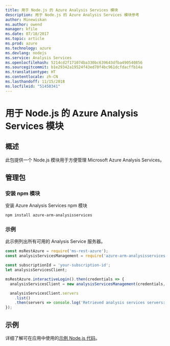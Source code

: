 ```yaml
---
title: 用于 Node.js 的 Azure Analysis Services 模块
description: 用于 Node.js 的 Azure Analysis Services 模块参考
author: Minewiskan
ms.author: owend
manager: kfile
ms.date: 07/18/2017
ms.topic: article
ms.prod: azure
ms.technology: azure
ms.devlang: nodejs
ms.service: Analysis Services
ms.openlocfilehash: 5214cd2f171074ba330bc639643dfba490540856
ms.sourcegitcommit: b1e29342a19524f43ed70f4bc961dcfdacffb14a
ms.translationtype: HT
ms.contentlocale: zh-CN
ms.lasthandoff: 11/15/2018
ms.locfileid: "51450341"
---
```

# <a name="azure-analysis-services-modules-for-nodejs"></a>用于 Node.js 的 Azure Analysis Services 模块

## <a name="overview"></a>概述
此包提供一个 Node.js 模块用于方便管理 Microsoft Azure Analysis Services。

## <a name="management-package"></a>管理包

### <a name="install-the-npm-module"></a>安装 npm 模块

安装 Azure Analysis Services npm 模块

```bash
npm install azure-arm-analysisservices
```

### <a name="example"></a>示例

此示例列出所有可用的 Analysis Service 服务器。

```javascript
const msRestAzure = require('ms-rest-azure');
const analysisServicesManagement = require('azure-arm-analysisservices');

const subscriptionId = 'your-subscription-id';
let analysisServicesClient;

msRestAzure.interactiveLogin().then(credentials => {
  analysisServicesClient = new analysisServicesManagement(credentials, subscriptionId);

  analysisServicesClient.servers
    .list()
    .then(servers => console.log('Retrieved analysis services servers: ', servers));
});
```

## <a name="samples"></a>示例

详细了解可在应用中使用的[示例 Node.js 代码](https://azure.microsoft.com/resources/samples/?platform=nodejs)。
